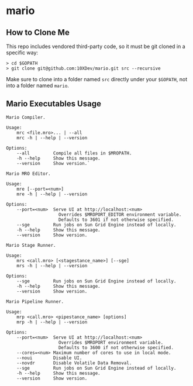 mario
=====

How to Clone Me
---------------
This repo includes vendored third-party code, so it must be git cloned in a specific way:

```
> cd $GOPATH
> git clone git@github.com:10XDev/mario.git src --recursive
```
Make sure to clone into a folder named `src` directly under your `$GOPATH`, not into a folder named `mario`.


Mario Executables Usage
-----------------------

```
Mario Compiler.

Usage:
    mrc <file.mro>... | --all
    mrc -h | --help | --version

Options:
    --all         Compile all files in $MROPATH.
    -h --help     Show this message.
    --version     Show version.`
```

```
Mario MRO Editor.

Usage:
    mre [--port=<num>]
    mre -h | --help | --version

Options:
    --port=<num>  Serve UI at http://localhost:<num>
                    Overrides $MROPORT_EDITOR environment variable.
                    Defaults to 3601 if not otherwise specified.
    --sge         Run jobs on Sun Grid Engine instead of locally.
    -h --help     Show this message.
    --version     Show version.
```

```
Mario Stage Runner.

Usage: 
    mrs <call.mro> [<stagestance_name>] [--sge]
    mrs -h | --help | --version

Options:
    --sge         Run jobs on Sun Grid Engine instead of locally.
    -h --help     Show this message.
    --version     Show version.
```

```
Mario Pipeline Runner.

Usage: 
    mrp <call.mro> <pipestance_name> [options]
    mrp -h | --help | --version

Options:
    --port=<num>  Serve UI at http://localhost:<num>
                    Overrides $MROPORT environment variable.
                    Defaults to 3600 if not otherwise specified.
    --cores=<num> Maximum number of cores to use in local mode.
    --noui        Disable UI.
    --novdr       Disable Volatile Data Removal.
    --sge         Run jobs on Sun Grid Engine instead of locally.
    -h --help     Show this message.
    --version     Show version.
```
